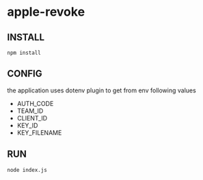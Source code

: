 # apple-revoke

## INSTALL
`npm install`

## CONFIG   
the application uses dotenv plugin to get from env following values

- AUTH_CODE
- TEAM_ID
- CLIENT_ID
- KEY_ID 
- KEY_FILENAME

## RUN
`node index.js`
